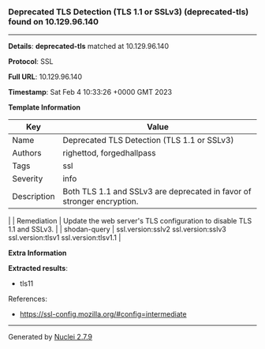 ### Deprecated TLS Detection (TLS 1.1 or SSLv3) (deprecated-tls) found on 10.129.96.140
---
**Details**: **deprecated-tls**  matched at 10.129.96.140

**Protocol**: SSL

**Full URL**: 10.129.96.140

**Timestamp**: Sat Feb 4 10:33:26 +0000 GMT 2023

**Template Information**

| Key | Value |
|---|---|
| Name | Deprecated TLS Detection (TLS 1.1 or SSLv3) |
| Authors | righettod, forgedhallpass |
| Tags | ssl |
| Severity | info |
| Description | Both TLS 1.1 and SSLv3 are deprecated in favor of stronger encryption.
 |
| Remediation | Update the web server's TLS configuration to disable TLS 1.1 and SSLv3.
 |
| shodan-query | ssl.version:sslv2 ssl.version:sslv3 ssl.version:tlsv1 ssl.version:tlsv1.1 |

**Extra Information**

**Extracted results**:

- tls11


References: 
- https://ssl-config.mozilla.org/#config=intermediate

---
Generated by [Nuclei 2.7.9](https://github.com/projectdiscovery/nuclei)
